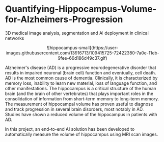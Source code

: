# Quantifying-Hippocampus-Volume-for-Alzheimers-Progression
3D medical image analysis, segmentation and AI deployment in clinical networks
<p align="center">
![hippocampus-small](https://user-images.githubusercontent.com/13916713/109415725-72422380-7a0e-11eb-9fee-66d186d49c37.gif)
</p>
Alzheimer's disease (AD) is a progressive neurodegenerative disorder that results in impaired neuronal (brain cell) function and eventually, cell death. AD is the most common cause of dementia. Clinically, it is characterized by memory loss, inability to learn new material, loss of language function, and other manifestations. The hippocampus is a critical structure of the human brain (and the brain of other vertebrates) that plays important roles in the consolidation of information from short-term memory to long-term memory. The measurement of hippocampal volume has proven useful to diagnose and track progression in several brain disorders, most notably in AD. Studies have shown a reduced volume of the hippocampus in patients with AD.

In this project, an end-to-end AI solution has been developed to automatically measure the volume of hippocampus using MRI scan images.

